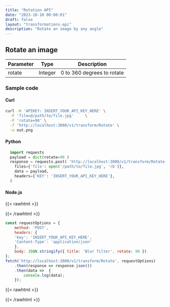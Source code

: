 ```yaml
---
title: "Rotation API"
date: "2023-10-10 00:00:01"
draft: false
layout: "transformations-api"
description: "Rotate an image by any angle"
---
```



## Rotate an image

| Parameter | Type | Description |
|-----------|------|-------------|
| rotate      | Integer | 0 to 360 degrees to rotate|


### Sample code

#### Curl

```bash
curl -H 'APIKEY: INSERT_YOUR_API_KEY_HERE' \
  -F 'file=@/path/to/file.jpg'     \
  -F 'rotate=90' \
  -f 'http://localhost:3000/v1/transform/Rotate' \
  -o out.png

```

#### Python

```python
  import requests
  payload = dict(rotate=90 )
  response = requests.post( 'http://localhost:3000/v1/transform/Rotate',
    files={'file': open('/path/to/file.jpg', 'rb')},
    data = payload,
    headers={'KEY': 'INSERT_YOUR_API_KEY_HERE'},
  )
```

#### Node.js

{{< rawhtml >}}
 <div class='editable' onClick="this.contentEditable='true';">
{{< /rawhtml >}}

```node.js
const requestOptions = {
    method: 'POST',
    headers: {
    'key': 'INSERT_YOUR_API_KEY_HERE',
    'Content-Type': 'application/json'
    },
    body: JSON.stringify({ title: 'Blur filter', rotate: 90 })
};
fetch('http://localhost:3000/v1/transform/Rotate', requestOptions)
    .then(response => response.json())
    .then(data =>  {
		console.log(data);
    }); 
```

{{< rawhtml >}}
 </div>
{{< /rawhtml >}}



